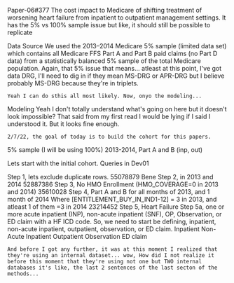 Paper-06#377    The cost impact to Medicare of shifting treatment of worsening heart failure from inpatient to outpatient management settings.
                    It has the 5% vs 100% sample issue but like, it should still be possible to replicate

Data Source
    We used the 2013–2014 Medicare 5% sample (limited data set) which contains all Medicare FFS Part A and Part B paid claims (no Part D data) from a statistically balanced 5% sample of the total Medicare population.
    Again, that 5% issue that means... atleast at this point, I've got data
    DRG, I'll need to dig in if they mean MS-DRG or APR-DRG but I believe probably MS-DRG because they're in triplets. 

    Yeah I can do sthis all most likely. Now, onyo the modeling...

Modeling
    Yeah I don't totally understand what's going on here but it doesn't look impossible? That said from my first read I would be lying if I said I understood it. But it looks fine enough. 

    2/7/22, the goal of today is to build the cohort for this papers. 
5% sample (I will be using 100%) 2013-2014, Part A and B (inp, out)

Lets start with the initial cohort. Queries in Dev01

Step 1, lets exclude duplicate rows.
    55078879 Bene
Step 2, in 2013 and 2014
    52887386
Step 3, No HMO Enrollment (HMO_COVERAGE=0 in 2013 and 2014)
    35610028
Step 4, Part A and B for all months of 2013, and 1 month of 2014
        Where [ENTITLEMENT_BUY_IN_IND1-12] = 3 in 2013, and atleast 1 of them =3 in 2014
    23214452
Step 5, Heart Failure
Step 5a, one or more acute inpatient (INP), non-acute inpatient (SNF), OP, Observation, or ED claim with a HF ICD code.
    So, we need to start be defining, inpatient, non-acute inpatient, outpatient, observation, or ED claim. 
    Inpatient
    Non-Acute Inpatient
    Outpatient
    Observation
    ED claim

    And before I got any further, it was at this moment I realized that they're using an internal dataset... wow, How did I not realize it before this moment that they're using not one but TWO internal databases it's like, the last 2 sentences of the last secton of the methods... 
    